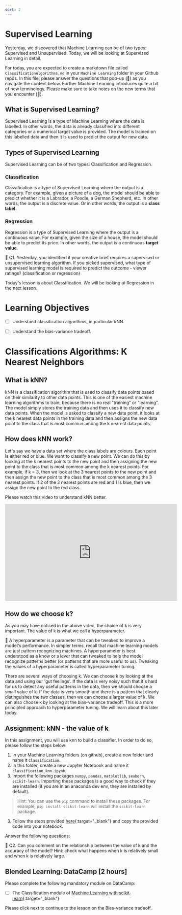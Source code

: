 ```yaml
---
sort: 2
---
```


# Supervised Learning

Yesterday, we discovered that Machine Learning can be of two types: Supervised and Unsupervised. Today, we will be looking at Supervised Learning in detail.

For today, you are expected to create a markdown file called ```ClassificationAlgorithms.md``` in your ```Machine Learning``` folder in your Github repos. In this file, please answer the questions that pop-up (:pencil:) as you navigate the content below. Further Machine Learning introduces quite a bit of new terminology. Please make sure to take notes on the new terms that you encounter (:bell:). 

## What is Supervised Learning?

Supervised Learning is a type of Machine Learning where the data is labelled. In other words, the data is already classified into different categories or a numerical target value is provided. The model is trained on this labelled data and then it is used to predict the output for new data.

## Types of Supervised Learning

Supervised Learning can be of two types: Classification and Regression.

### Classification

Classification is a type of Supervised Learning where the output is a category. For example, given a picture of a dog, the model should be able to predict whether it is a Labrador, a Poodle, a German Shepherd, etc. In other words, the output is a discrete value. Or in other words, the output is a **class label**.

### Regression

Regression is a type of Supervised Learning where the output is a continuous value. For example, given the size of a house, the model should be able to predict its price. In other words, the output is a continuous **target value**.

:pencil: Q1. Yesterday, you identified if your creative brief requires a supervised or unsupervised learning algorithm. If you picked supervised, what type of supervised learning model is required to predict the outcome - viewer ratings? (classification or regression)

Today's lesson is about Classification. We will be looking at Regression in the next lesson.

# Learning Objectives

- [ ] Understand classification algorithms, in particular kNN.
- [ ] Understand the bias-variance tradeoff.



# Classifications Algorithms: K Nearest Neighbors

## What is kNN?

kNN is a classification algorithm that is used to classify data points based on their similarity to other data points. This is one of the easiest machine learning algorithms to train, because there is no real "training" or "learning". The model simply stores the training data and then uses it to classify new data points. When the model is asked to classify a new data point, it looks at the k nearest data points in the training data and then assigns the new data point to the class that is most common among the k nearest data points.

## How does kNN work?

Let's say we have a data set where the class labels are colours. Each point is either red or blue. We want to classify a new point. We can do this by looking at the k nearest points to the new point and then assigning the new point to the class that is most common among the k nearest points. For example, if k = 3, then we look at the 3 nearest points to the new point and then assign the new point to the class that is most common among the 3 nearest points. If 2 of the 3 nearest points are red and 1 is blue, then we assign the new point to the red class.

Please watch this video to understand kNN better.

<iframe width="560" height="315" src="https://www.youtube.com/embed/0p0o5cmgLdE" title="YouTube video player" frameborder="0" allow="accelerometer; autoplay; clipboard-write; encrypted-media; gyroscope; picture-in-picture" allowfullscreen></iframe>

## How do we choose k?

As you may have noticed in the above video, the choice of k is very important.
The value of k is what we call a hyperparameter. 

:bell: A hyperparameter is a parameter that can be tweaked to improve a model's performance. In simpler terms, recall that machine learning models are just pattern recognizing machines. A hyperparameter is best understood as a know or a lever that can tweaked to help the model recognize patterns better (or patterns that are more useful to us). Tweaking the values of a hyperparameter is called hyperparameter tuning. 


There are several ways of choosing k. We can choose k by looking at the data and using our 'gut feelings'. If the data is very noisy such that it's hard for us to detect any useful patterns in the data, then we should choose a small value of k. If the data is very smooth and there is a pattern that clearly distinguishes the two classes, then we can choose a larger value of k. We can also choose k by looking at the bias-variance tradeoff. This is a more principled approach to hyperparameter tuning. We will learn about this later today.

## Assignment: kNN - the value of k

In this assignment, you will use knn to build a classifier. In order to do so, please follow the steps below:

1. In your Machine Learning folders (on github), create a new folder and name it ```Classification```.
2. In this folder, create a new Jupyter Notebook and name it `classification_knn.ipynb`.
2. Import the following packages `numpy`, `pandas`, `matplotlib`, `seaborn`, `scikit-learn`. Importing these packages is a good way to check if they are installed (if you are in an anaconda dev env, they are installed by default). 

> Hint: You can use the `pip` command to install these packages. For example, `pip install scikit-learn` will install the `scikit-learn` package. 

3. Follow the steps provided [here](https://www.datacamp.com/tutorial/k-nearest-neighbor-classification-scikit-learn){:target="_blank"} and copy the provided code into your notebook.

Answer the following questions:

:pencil: Q2. Can you comment on the relationship between the value of k and the accuracy of the model? Hint: check what happens when k is relatively small and when k is relatively large.

## Blended Learning: DataCamp [2 hours]

Please complete the following mandatory module on DataCamp:

- [ ] The Classification module of [Machine Learning with scikit-learn](https://app.datacamp.com/learn/courses/machine-learning-with-scikit-learn){:target="_blank"}

Please click next to continue to the lesson on the Bias-variance tradeoff.

